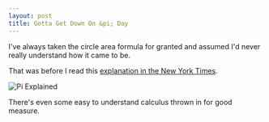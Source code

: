 ```yaml
---
layout: post
title: Gotta Get Down On &pi; Day
---
```


I've always taken the circle area formula for granted and assumed I'd
never really understand how it came to be.

That was before I read this [explanation in the New York Times](http://opinionator.blogs.nytimes.com/2010/04/04/take-it-to-the-limit/).

![Pi Explained](http://graphics8.nytimes.com/images/2010/04/04/opinion/04strogatz3/04strogatz3-custom2.jpg)

There's even some easy to understand calculus thrown in for good
measure.
